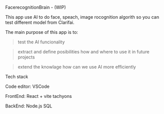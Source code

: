 FacerecognitionBrain - (WIP)

This app use AI to do face, speach, image rocognition algorith so you can test different model from Clarifai.

The main purpose of this app is to:

> test the AI funcionality

> extract and define posibilities how and where to use it in future projects

> extend the knowlage how can we use AI more efficiently

Tech stack

Code editor:
VSCode

FrontEnd:
React + vite
tachyons

BackEnd:
Node.js
SQL
